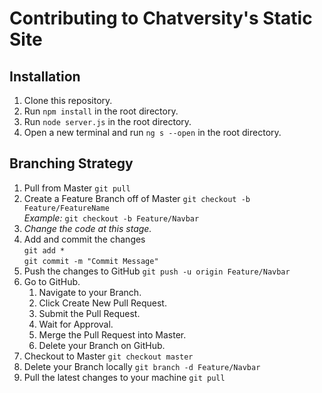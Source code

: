 # Contributing to Chatversity's Static Site

## Installation

1. Clone this repository.
2. Run `npm install` in the root directory.
3. Run `node server.js` in the root directory.
4. Open a new terminal and run `ng s --open` in the root directory.

## Branching Strategy

1. Pull from Master ```git pull```
2. Create a Feature Branch off of Master ```git checkout -b Feature/FeatureName```  
*Example:* ```git checkout -b Feature/Navbar```
3. *Change the code at this stage.*
4. Add and commit the changes   
```git add *```  
```git commit -m "Commit Message"```
5. Push the changes to GitHub ```git push -u origin Feature/Navbar```
6. Go to GitHub.
    1. Navigate to your Branch.
    2. Click Create New Pull Request.
    3. Submit the Pull Request.
    4. Wait for Approval.
    5. Merge the Pull Request into Master.
    6. Delete your Branch on GitHub.
7. Checkout to Master ```git checkout master```
8. Delete your Branch locally ```git branch -d Feature/Navbar```
9. Pull the latest changes to your machine ```git pull```